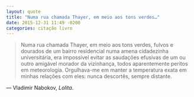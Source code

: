 ```yaml
---
layout: quote
title: "Numa rua chamada Thayer, em meio aos tons verdes…"
date: 2015-12-31 11:49 -0200
categories: citação livro
---
```

>Numa rua chamada Thayer, em meio aos tons verdes, fulvos e dourados de um bairro residencial numa amena cidadezinha universitária, era impossível evitar as saudações efusivas de um ou outro amigável morador da vizinhança, todos aparentemente peritos em meteorologia. Orgulhava-me em manter a temperatura exata em minhas relações com eles: nunca descortês, sempre distante.

— Vladimir Nabokov, _Lolita_.
